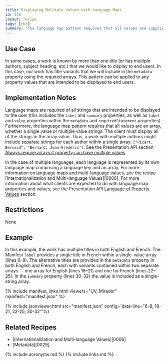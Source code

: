 ```yaml
---
title: Displaying Multiple Values with Language Maps
id: 118
layout: recipe
tags: [tbc]
summary: "The language map pattern requires that all values are supplied as an array, whether a single value string or a string of multiple values."
---
```


## Use Case

In some cases, a work is known by more than one title (or has multiple authors, subject heading, etc.) that we would like to display to end users. In this case, our work has title variants that we will include in the `metadata` property using the required arrays. This pattern can be applied to any property values that are intended to be displayed to end users.

## Implementation Notes

Language maps are required of all strings that are intended to be displayed to the user (this includes the `label` and `summary` properties, as well as `label` and `value` properties within the `metadata` and `requiredStatement` properties). Furthermore, the language map pattern requires that all values are an array, whether a single value or multiple value strings. The client must display all of the strings in the array value. Thus, a work with multiple authors might include separate strings for each author within a single array: `["Picart, Bernard", "Bernard, Jean-Frédéric"]`. See the Presentation API section [Always require arrays if property can have multiple values](https://iiif.io/api/presentation/3.0/change-log/#134-always-require-arrays-if-property-can-have-multiple-values).

In the case of multiple languages, each language is represented by its own language map comprising a language key and an array. For more information on language maps and multi-language values, see the recipe [Internationalization and Multi-language Values][0006]. For more information about what clients are expected to do with language map properties and values, see the Presentation API [Language of Property Values](https://iiif.io/api/presentation/3.0/#44-language-of-property-values) section.

## Restrictions

None

## Example

In this example, the work has multiple titles in both English and French. The Manifest `label` provides a single title in French within a single-value array (lines 6–8). The alternative titles are provided in the `metadata` property in both English and French, each with variants contained within two separate arrays -- one array for English (lines 18–21) and one for French (lines 22–25). In the `summary` property (lines 30–32) the value is included as a single-string array.

{% include manifest_links.html viewers="UV, Mirador" manifest="manifest.json" %}

{% include jsonviewer.html src="manifest.json" config='data-line="6-8, 18-21, 22-25, 30-32"'%}

## Related Recipes

* [Internationalization and Multi-language Values][0006]
* [Metadata][0029]

{% include acronyms.md %}
{% include links.md %}
